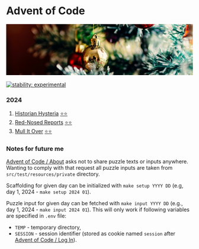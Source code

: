 # Advent of Code

[![aoc.jpg](aoc.jpg)](https://unsplash.com/photos/ySNkCkdKyTY)

[![stability: experimental](https://masterminds.github.io/stability/experimental.svg)](https://masterminds.github.io/stability/experimental.html)

### 2024

1. [Historian Hysteria](https://adventofcode.com/2024/day/1) [⭐⭐](./src/main/kotlin/eu/tinylinden/aoc/y2024/d01/Day01.kt)
2. [Red-Nosed Reports](https://adventofcode.com/2024/day/2) [⭐⭐](./src/main/kotlin/eu/tinylinden/aoc/y2024/d02/Day02.kt)
3. [Mull It Over](https://adventofcode.com/2024/day/3) [⭐⭐](./src/main/kotlin/eu/tinylinden/aoc/y2024/d03/Day03.kt)

### Notes for future me

[Advent of Code / About](https://adventofcode.com/about) asks not to share 
puzzle texts or inputs anywhere. Wanting to comply with that request 
all puzzle inputs are taken from `src/test/resources/private` directory. 

Scaffolding for given day can be initialized with `make setup YYYY DD` (e.g,
day 1, 2024 - `make setup 2024 01`).

Puzzle input for given day can be fetched with `make input YYYY DD` (e.g.,
day 1, 2024 - `make input 2024 01`). This will only work if following variables
are specified in `.env` file:

  - `TEMP` - temporary directory,
  - `SESSION` - session identifier (stored as cookie named `session` after
     [Advent of Code / Log In](https://adventofcode.com/auth/login)).

